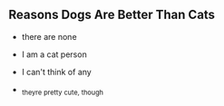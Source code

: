 ## Reasons Dogs Are Better Than Cats 
- there are none
* I am a cat person
+ I can't think of any
- <sub>theyre pretty cute, though</sub>
